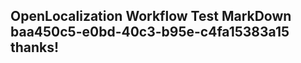 <properties
ms.topic="hero-topic"
ms.test1="hero-topic"
ms.test2="test"/>

## OpenLocalization Workflow Test MarkDown baa450c5-e0bd-40c3-b95e-c4fa15383a15 thanks!
